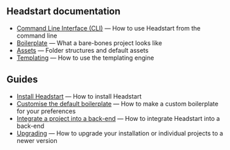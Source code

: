 ## Headstart documentation

- [Command Line Interface (CLI)](cli.md) — How to use Headstart from the command line
- [Boilerplate](boilerplate.md) — What a bare-bones project looks like
- [Assets](assets.md) — Folder structures and default assets
- [Templating](templating.md) — How to use the templating engine

## Guides

- [Install Headstart](install-headstart.md) — How to install Headstart
- [Customise the default boilerplate](customize-the-default-boilerplate.md) — How to make a custom boilerplate for your preferences
- [Integrate a project into a back-end](integrate-a-back-end.md) — How to integrate Headstart into a back-end
- [Upgrading](upgrade-your-installation.md) — How to upgrade your installation or individual projects to a newer version